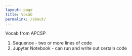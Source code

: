 ```yaml
---
layout: page
title: Vocab
permalink: /about/
---
```


Vocab from APCSP
1) Sequence - two or more lines of code
2) Jupyter Notebook - can run and write out certain code